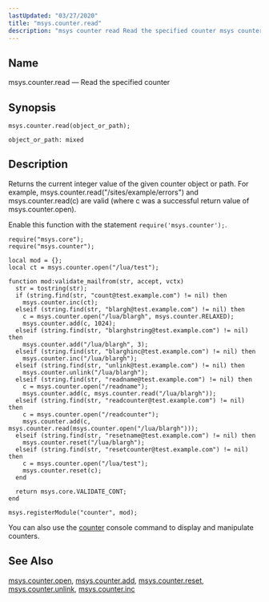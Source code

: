 ```yaml
---
lastUpdated: "03/27/2020"
title: "msys.counter.read"
description: "msys counter read Read the specified counter msys counter read object or path Returns the current integer value of the given counter object or path For example msys counter read sites example errors and msys counter read c are valid where c was a successful return value of msys counter..."
---
```


<a name="lua.ref.msys.counter.read"></a> 
## Name

msys.counter.read — Read the specified counter

<a name="idp17811600"></a> 
## Synopsis

`msys.counter.read(object_or_path);`

`object_or_path: mixed`<a name="idp17814576"></a> 
## Description

Returns the current integer value of the given counter object or path. For example, msys.counter.read("/sites/example/errors") and msys.counter.read(c) are valid (where c was a successful return value of msys.counter.open).

Enable this function with the statement `require('msys.counter');`.

<a name="lua.ref.msys.counter.read.example"></a> 


```
require("msys.core");
require("msys.counter");

local mod = {};
local ct = msys.counter.open("/lua/test");

function mod:validate_mailfrom(str, accept, vctx)
  str = tostring(str);
  if (string.find(str, "count@test.example.com") != nil) then
    msys.counter.inc(ct);
  elseif (string.find(str, "blargh@test.example.com") != nil) then
    c = msys.counter.open("/lua/blargh", msys.counter.RELAXED);
    msys.counter.add(c, 1024);
  elseif (string.find(str, "blarghstring@test.example.com") != nil) then
    msys.counter.add("/lua/blargh", 3);
  elseif (string.find(str, "blarghinc@test.example.com") != nil) then
    msys.counter.inc("/lua/blargh");
  elseif (string.find(str, "unlink@test.example.com") != nil) then
    msys.counter.unlink("/lua/blargh");
  elseif (string.find(str, "readname@test.example.com") != nil) then
    c = msys.counter.open("/readname");
    msys.counter.add(c, msys.counter.read("/lua/blargh"));
  elseif (string.find(str, "readcounter@test.example.com") != nil) then
    c = msys.counter.open("/readcounter");
    msys.counter.add(c, msys.counter.read(msys.counter.open("/lua/blargh")));
  elseif (string.find(str, "resetname@test.example.com") != nil) then
    msys.counter.reset("/lua/blargh");
  elseif (string.find(str, "resetcounter@test.example.com") != nil) then
    c = msys.counter.open("/lua/test");
    msys.counter.reset(c);
  end

  return msys.core.VALIDATE_CONT;
end

msys.registerModule("counter", mod);
```

You can also use the [counter](/momentum/4/console-commands/counter) console command to display and manipulate counters.

<a name="idp17822576"></a> 
## See Also

[msys.counter.open](/momentum/4/lua/ref-msys-counter-open), [msys.counter.add](/momentum/4/lua/ref-msys-counter-add), [msys.counter.reset](/momentum/4/lua/ref-msys-counter-reset), [msys.counter.unlink](/momentum/4/lua/ref-msys-counter-unlink), [msys.counter.inc](/momentum/4/lua/ref-msys-counter-inc)